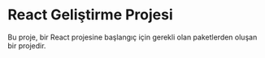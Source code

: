 # React Geliştirme Projesi

Bu proje, bir React projesine başlangıç için gerekli olan paketlerden oluşan bir projedir.
